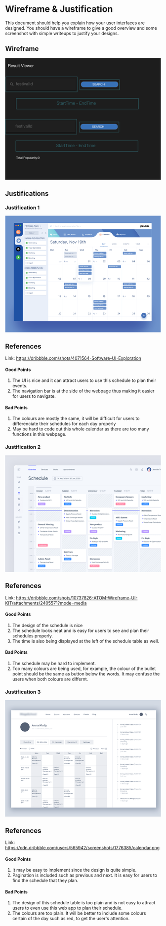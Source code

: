 # Wireframe & Justification

This document should help you explain how your user interfaces are designed. You should have a wireframe to give a good overview and some screenshot with simple writeups to justify your designs.

## Wireframe

![Wireframe](assets/Basic_Advance_ResultViewer.png)

## Justifications

### Justification 1

![Justificaiton1](assets/result_viewer_justification1.png)

## References
Link: https://dribbble.com/shots/4071564-Software-UI-Exploration

#### Good Points

1. The UI is nice and it can attract users to use this schedule to plan their events.
2. The navigation bar is at the side of the webpage thus making it easier for users to navigate.

#### Bad Points

1. The colours are mostly the same, it will be difficult for users to differenciate their schedules for each day properly
2. May be hard to code out this whole calendar as there are too many functions in this webpage.

### Justification 2

![Justificaiton2](assets/result_viewer_justification2.png)

## References
Link: https://dribbble.com/shots/10737826-ATOM-Wireframe-UI-KIT/attachments/2405571?mode=media

#### Good Points

1. The design of the schedule is nice
2. The schedule looks neat and is easy for users to see and plan their schedules properly. 
3. The time is also being displayed at the left of the schedule table as well. 

#### Bad Points

1. The schedule may be hard to implement.
2. Too many colours are being used, for example, the colour of the bullet point should be the same as 
button below the words. It may confuse the users when both colours are differnt. 

### Justification 3

![Justificaiton3](assets/result_viewer_justification3.png)

## References
Link: https://cdn.dribbble.com/users/565942/screenshots/1776385/calendar.png

#### Good Points

1. It may be easy to implement since the design is quite simple.
2. Pagination is included such as previous and next. It is easy for users to find the schedule that they plan.

#### Bad Points

1. The design of this schedule table is too plain and is not easy to attract users to even use this web app to plan
their schedule. 
2. The colours are too plain. It will be better to include some colours certain of the day such as red, to
get the user's attention. 